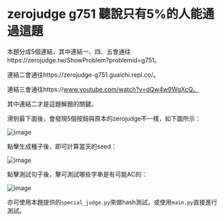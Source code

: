 # zerojudge g751 聽說只有5%的人能通過這題

本題分成5個連結，其中連結一、四、五會通往https://zerojudge.tw/ShowProblem?problemid=g751。

連結二會通往https://zerojudge-g751.guaichi.repl.co/。

連結三會通往https://www.youtube.com/watch?v=dQw4w9WgXcQ。

其中連結二才是這題解題的關鍵。

滑到最下面後，會發現5個按鈕與原本的zerojudge不一樣，如下圖所示：

![image](https://user-images.githubusercontent.com/60891434/186826989-e4a9289c-0090-4d12-beaa-feb410ab1690.png)

點擊生成種子後，即可計算當天的seed：

![image](https://media.discordapp.net/attachments/713379026487476235/1012578973592604712/unknown.png?width=1440&height=494)

點擊測試句子後，擊可測試哪些字串是有可能AC的：

![image](https://media.discordapp.net/attachments/713379026487476235/1012579001992233002/unknown.png?width=1440&height=373)

亦可使用本題提供的`special_judge.py`來做hash測試，或使用`main.py`直接進行測試。
